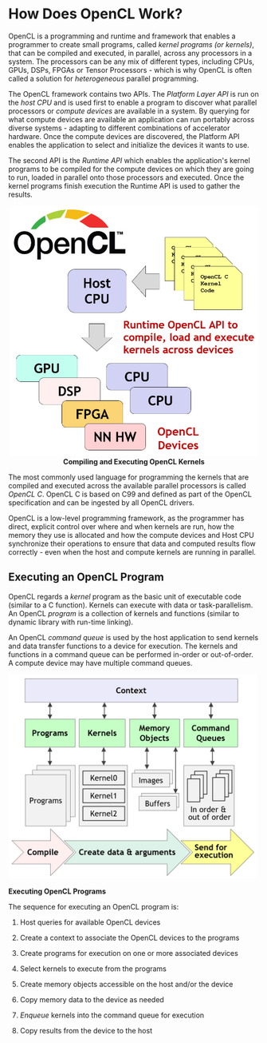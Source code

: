 # How Does OpenCL Work?

OpenCL is a programming and runtime and framework that enables a programmer to create small programs, called *kernel programs (or kernels)*, that can be compiled and executed, in parallel, across any processors in a system. The processors can be any mix of different types, including CPUs, GPUs, DSPs, FPGAs or Tensor Processors - which is why OpenCL is often called a solution for *heterogeneous* parallel programming.

The OpenCL framework contains two APIs. The *Platform Layer API* is run on the *host CPU* and is used first to enable a program to discover what parallel processors or *compute devices* are available in a system. By querying for what compute devices are available an application can run portably across diverse systems - adapting to different combinations of accelerator hardware. Once the compute devices are discovered, the Platform API enables the application to select and initialize the devices it wants to use.

The second API is the *Runtime API* which enables the application's kernel programs to be compiled for the compute devices on which they are going to run, loaded in parallel onto those processors and executed. Once the kernel programs finish execution the Runtime API is used to gather the results.

<p align="center">
<img src="../images/how_it_works.jpg" width=500 >
<br>
  <b>Compiling and Executing OpenCL Kernels</b>
<br>
</p>



The most commonly used language for programming the kernels that are compiled and executed across the available parallel processors is called *OpenCL C*. OpenCL C is based on C99 and defined as part of the OpenCL specification and can be ingested by all OpenCL drivers. 

OpenCL is a low-level programming framework, as the programmer has direct, explicit control over where and when kernels are run, how the memory they use is allocated and how the compute devices and Host CPU synchronize their operations to ensure that data and computed results flow correctly - even when the host and compute kernels are running in parallel.

## Executing an OpenCL Program

OpenCL regards a *kernel* program as the basic unit of executable code (similar to a C function). Kernels can execute with data or task-parallelism. An OpenCL *program* is a collection of kernels and functions (similar to dynamic library with run-time linking).

An OpenCL *command queue* is used by the host application to send kernels and data transfer functions to a device for execution. The kernels and functions in a command queue can be performed in-order or out-of-order. A compute device may have multiple command queues.  

<img src="../images/executing_programs.jpg" width=500 >

**Executing OpenCL Programs**

The sequence for executing an OpenCL program is:

1. Host queries for available OpenCL devices

2. Create a context to associate the OpenCL devices to the programs 

3. Create programs for execution on one or more associated devices

4. Select kernels to execute from the programs

5. Create memory objects accessible on the host and/or the device

6. Copy memory data to the device as needed

7. *Enqueue* kernels into the command queue for execution

8. Copy results from the device to the host
